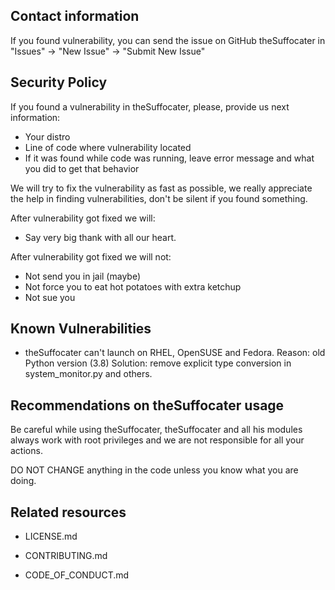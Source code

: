 ## Contact information

If you found vulnerability, you can send the issue on GitHub theSuffocater in "Issues" -> "New Issue" -> "Submit New Issue"

## Security Policy

If you found a vulnerability in theSuffocater, please, provide us next information:
- Your distro
- Line of code where vulnerability located
- If it was found while code was running, leave error message and what you did to get that behavior

We will try to fix the vulnerability as fast as possible, we really appreciate the help in finding vulnerabilities, don't be silent if you found something.

After vulnerability got fixed we will:
- Say very big thank with all our heart.

After vulnerability got fixed we will not:
- Not send you in jail (maybe)
- Not force you to eat hot potatoes with extra ketchup 
- Not sue you

## Known Vulnerabilities

- theSuffocater can't launch on RHEL, OpenSUSE and Fedora.
Reason: old Python version (3.8)
Solution: remove explicit type conversion in system_monitor.py and others.  

## Recommendations on theSuffocater usage

Be careful while using theSuffocater, theSuffocater and all his modules always work with root privileges
and we are not responsible for all your actions.

DO NOT CHANGE anything in the code unless you know what you are doing.

## Related resources

- LICENSE.md

- CONTRIBUTING.md

- CODE_OF_CONDUCT.md
